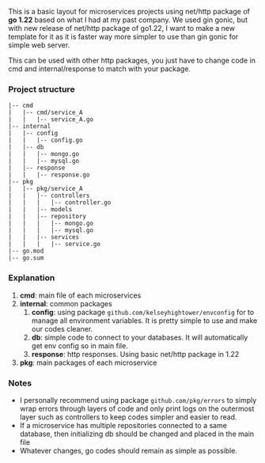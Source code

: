 This is a basic layout for microservices projects using net/http package of **go 1.22** based on what I had at my past
company. We used gin gonic, but with new release of net/http package of go1.22, I want to make a new template for it as
it is faster way more simpler to use than gin gonic for simple web server.

This can be used with other http packages, you just have to change code in cmd and internal/response to match with your
package.

### Project structure

```|-- .
|-- cmd
|   |-- cmd/service_A
|   |   |-- service_A.go
|-- internal
|   |-- config
|   |   |-- config.go
|   |-- db
|   |   |-- mongo.go
|   |   |-- mysql.go
|   |-- response
|   |   |-- response.go
|-- pkg
|   |-- pkg/service_A
|   |   |-- controllers
|   |   |   |-- controller.go
|   |   |-- models
|   |   |-- repository
|   |   |   |-- mongo.go
|   |   |   |-- mysql.go
|   |   |-- services
|   |   |   |-- service.go
|-- go.mod
|-- go.sum
```

### Explanation

1. **cmd**: main file of each microservices
2. **internal**: common packages
    1. **config**: using package `github.com/kelseyhightower/envconfig` for to manage all environment variables. It is
       pretty simple to use and make our codes cleaner.
    2. **db**: simple code to connect to your databases. It will automatically get env config so in main file.
    3. **response**: http responses. Using basic net/http package in 1.22
3. **pkg**: main packages of each microservice

### Notes
* I personally recommend using package `github.com/pkg/errors` to simply wrap errors through layers of code and only
  print logs on the outermost layer such as controllers to keep codes simpler and easier to read.
* If a microservice has multiple repositories connected to a same database, then initializing db should be changed and placed in the main file
* Whatever changes, go codes should remain as simple as possible.